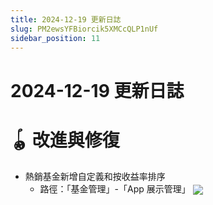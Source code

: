 ```yaml
---
title: 2024-12-19 更新日誌
slug: PM2ewsYFBiorcik5XMCcQLP1nUf
sidebar_position: 11
---
```



# 2024-12-19 更新日誌

# 🪀 改進與修復

- 熱銷基金新增自定義和按收益率排序
    - 路徑：「基金管理」-「App 展示管理」
        <img src="/assets/HnHqbnyWuoLCY7xfrxFchWPOnzd.png" src-width="3434" src-height="1992" align="center"/>
    
